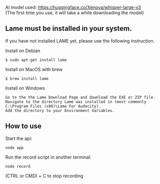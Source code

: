 AI model used: https://huggingface.co/Xenova/whisper-large-v3  
(The first time you use, it will take a while downloading the model)

## Lame must be installed in your system.  
If you have not installed LAME yet, please use the following instruction.

Install on Debian  
```
$ sudo apt-get install lame
```

Install on MacOS with brew  
```
$ brew install lame
```

Install on Windows  
```
Go to the the Lame Download Page and download the EXE or ZIP file.  
Navigate to the directory Lame was installed in (most commonly C:\Program Files (x86)\Lame For Audacity).  
Add the directory to your Environment Variables.
```

## How to use
Start the api: 
```
node app
```

Run the record script in another terminal:  
```
node record
```
(CTRL or CMD) + C to stop recording
